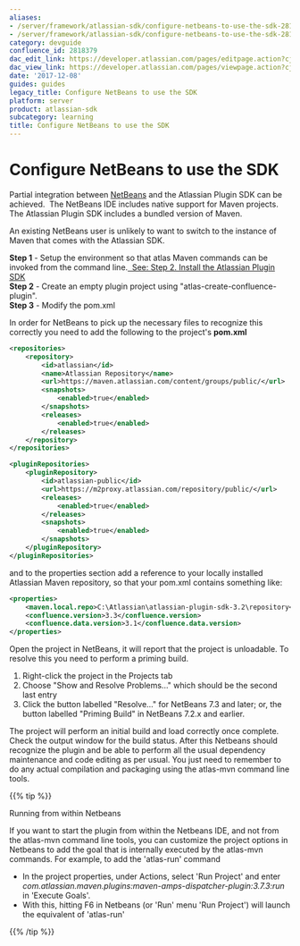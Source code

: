 ```yaml
---
aliases:
- /server/framework/atlassian-sdk/configure-netbeans-to-use-the-sdk-2818379.html
- /server/framework/atlassian-sdk/configure-netbeans-to-use-the-sdk-2818379.md
category: devguide
confluence_id: 2818379
dac_edit_link: https://developer.atlassian.com/pages/editpage.action?cjm=wozere&pageId=2818379
dac_view_link: https://developer.atlassian.com/pages/viewpage.action?cjm=wozere&pageId=2818379
date: '2017-12-08'
guides: guides
legacy_title: Configure NetBeans to use the SDK
platform: server
product: atlassian-sdk
subcategory: learning
title: Configure NetBeans to use the SDK
---
```

# Configure NetBeans to use the SDK

Partial integration between <a href="http://netbeans.org/" class="external-link">NetBeans</a> and the Atlassian Plugin SDK can be achieved.  The NetBeans IDE includes native support for Maven projects.  The Atlassian Plugin SDK includes a bundled version of Maven.

An existing NetBeans user is unlikely to want to switch to the instance of Maven that comes with the Atlassian SDK.

**Step 1** - Setup the environment so that atlas Maven commands can be invoked from the command line.[  See: Step 2. Install the Atlassian Plugin SDK](/server/framework/atlassian-sdk/set-up-the-atlassian-plugin-sdk-and-build-a-project)  
**Step 2** - Create an empty plugin project using "atlas-create-confluence-plugin".  
**Step 3** - Modify the pom.xml

In order for NetBeans to pick up the necessary files to recognize this correctly you need to add the following to the project's **pom.xml**

``` xml
<repositories>
    <repository>
        <id>atlassian</id>
        <name>Atlassian Repository</name>
        <url>https://maven.atlassian.com/content/groups/public/</url>
        <snapshots>
            <enabled>true</enabled>
        </snapshots>
        <releases>
            <enabled>true</enabled>
        </releases>
    </repository>
</repositories>

<pluginRepositories>
    <pluginRepository>
        <id>atlassian-public</id>
        <url>https://m2proxy.atlassian.com/repository/public/</url>
        <releases>
            <enabled>true</enabled>
        </releases>
        <snapshots>
            <enabled>true</enabled>
        </snapshots>
    </pluginRepository>
</pluginRepositories>
```

and to the properties section add a reference to your locally installed Atlassian Maven repository, so that your pom.xml contains something like:

``` xml
<properties>
    <maven.local.repo>C:\Atlassian\atlassian-plugin-sdk-3.2\repository</maven.local.repo>        
    <confluence.version>3.3</confluence.version>
    <confluence.data.version>3.1</confluence.data.version>
</properties>
```

Open the project in NetBeans, it will report that the project is unloadable. To resolve this you need to perform a priming build.

1.  Right-click the project in the Projects tab
2.  Choose "Show and Resolve Problems..." which should be the second last entry
3.  Click the button labelled "Resolve..." for NetBeans 7.3 and later; or, the button labelled "Priming Build" in NetBeans 7.2.x and earlier.

The project will perform an initial build and load correctly once complete. Check the output window for the build status. After this Netbeans should recognize the plugin and be able to perform all the usual dependency maintenance and code editing as per usual. You just need to remember to do any actual compilation and packaging using the atlas-mvn command line tools.

{{% tip %}}

Running from within Netbeans

If you want to start the plugin from within the Netbeans IDE, and not from the atlas-mvn command line tools, you can customize the project options in Netbeans to add the goal that is internally executed by the atlas-mvn commands. For example, to add the 'atlas-run' command

-   In the project properties, under Actions, select 'Run Project' and enter *com.atlassian.maven.plugins:maven-amps-dispatcher-plugin:3.7.3:run* in 'Execute Goals'.
-   With this, hitting F6 in Netbeans (or 'Run' menu 'Run Project') will launch the equivalent of 'atlas-run'

{{% /tip %}}
